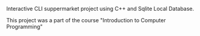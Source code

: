 Interactive CLI suppermarket project using C++ and Sqlite Local Database. 

This project was a part of the course "Introduction to Computer Programming"
